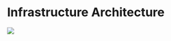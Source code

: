 # Infrastructure Architecture

![](https://raw.githubusercontent.com/jdcloudcom/cn/zhangwenjie30-patch-4/image/Cloud-Monitor/%E4%BA%91%E7%9B%91%E6%8E%A7%E6%9E%B6%E6%9E%84%E5%9B%BE.png)
